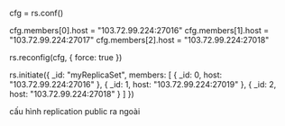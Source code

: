 cfg = rs.conf()

cfg.members[0].host = "103.72.99.224:27016"
cfg.members[1].host = "103.72.99.224:27017"
cfg.members[2].host = "103.72.99.224:27018"

rs.reconfig(cfg, { force: true })

rs.initiate({
  _id: "myReplicaSet",
  members: [
    { _id: 0, host: "103.72.99.224:27016" },
    { _id: 1, host: "103.72.99.224:27019" },
    { _id: 2, host: "103.72.99.224:27018" }
  ]
})

cấu hình replication public ra ngoài
